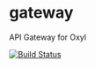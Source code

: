 # gateway
API Gateway for Oxyl

[![Build Status](https://travis-ci.org/oxylbot/gateway.svg?branch=master)](https://travis-ci.org/oxylbot/gateway)